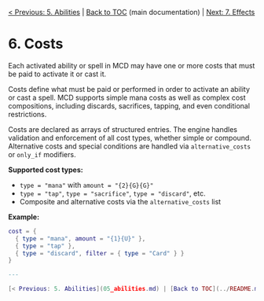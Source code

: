 [< Previous: 5. Abilities](05_abilities.md) | [Back to TOC](../README.md) (main documentation) | [Next: 7. Effects](07_effects.md)

# 6. Costs

Each activated ability or spell in MCD may have one or more costs that must be paid to activate it or cast it.

Costs define what must be paid or performed in order to activate an ability or cast a spell. MCD supports simple mana costs as well as complex cost compositions, including discards, sacrifices, tapping, and even conditional restrictions.

Costs are declared as arrays of structured entries. The engine handles validation and enforcement of all cost types, whether simple or compound. Alternative costs and special conditions are handled via `alternative_costs` or `only_if` modifiers.

**Supported cost types:**

- `type = "mana"` with `amount = "{2}{G}{G}"`
- `type = "tap"`, `type = "sacrifice"`, `type = "discard"`, etc.
- Composite and alternative costs via the `alternative_costs` list

**Example:**

```lua
cost = {
  { type = "mana", amount = "{1}{U}" },
  { type = "tap" },
  { type = "discard", filter = { type = "Card" } }
}

---

[< Previous: 5. Abilities](05_abilities.md) | [Back to TOC](../README.md) (main documentation) | [Next: 7. Effects](07_effects.md)

